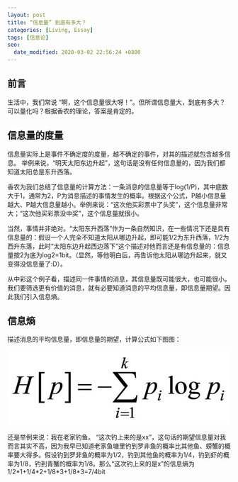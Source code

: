 ```yaml
---
layout: post
title: “信息量” 到底有多大？
categories: [Living, Essay]
tags: [信息论]
seo:
  date_modified: 2020-03-02 22:56:24 +0800
---
```


## 前言

生活中，我们常说 “啊，这个信息量很大呀！”。但所谓信息量大，到底有多大？可以量化吗？根据香农的理论，答案是肯定的。

## 信息量的度量

信息量实际上是事件不确定度的度量，越不确定的事件，对其的描述就包含越多信息。 举例来说，“明天太阳东边升起”，这句话是没有任何信息量的，因为我们都知道太阳总是东升西落。

香农为我们总结了信息量的计算方法：一条消息的信息量等于log(1/P)，其中底数大于1，通常为2，P为消息描述的事情发生的概率。根据这个公式，P越小信息量越大、P越大信息量越小。举例来说：“这次他买彩票中了头奖”，这个信息量非常大；“这次他买彩票没中奖”，这个信息量就很小。

当然，事情并非绝对。“太阳东升西落”作为一条自然知识，在一些情况下还是具有信息量的：假设一个人完全不知道太阳从哪边升起，即可能1/2为东升西落，1/2为西升东落，此时“太阳东边升起西边落下”这个描述对他而言还是有信息量的：信息量按2为底为log2=1bit。（显然，等他明白后，再告诉他太阳从哪边升起来，就又变得没信息量了:D）。

从中彩这个例子看，描述同一件事情的消息，其信息量既可能很大，也可能很小。我们要筛选更有价值的消息，就有必要知道消息的平均信息量，即信息量期望。因此我们引入信息熵。

## 信息熵

描述消息的平均信息量，即信息量的期望，计算公式如下图图：

![信息熵](/assets/img/post/entropy-h.jpg) 


还是举例来说：我在老家钓鱼。 “这次钓上来的是xx”，这句话的期望信息量对我而言其实不高，因为我早已知道老家鱼塘里钓到罗非鱼的概率比其他鱼、螃蟹的概率要大得多。假设钓到罗非鱼的概率为1/2，钓到其他鱼的概率为1/4，钓到虾的概率为1/8，钓到青蟹的概率为1/8。那么“这次钓上来的是x”的信息熵为1/2\*1+1/4\*2+1/8\*3+1/8\*3=7/4bit
